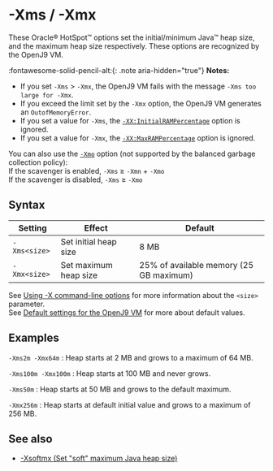<!--
* Copyright (c) 2017, 2021 IBM Corp. and others
*
* This program and the accompanying materials are made
* available under the terms of the Eclipse Public License 2.0
* which accompanies this distribution and is available at
* https://www.eclipse.org/legal/epl-2.0/ or the Apache
* License, Version 2.0 which accompanies this distribution and
* is available at https://www.apache.org/licenses/LICENSE-2.0.
*
* This Source Code may also be made available under the
* following Secondary Licenses when the conditions for such
* availability set forth in the Eclipse Public License, v. 2.0
* are satisfied: GNU General Public License, version 2 with
* the GNU Classpath Exception [1] and GNU General Public
* License, version 2 with the OpenJDK Assembly Exception [2].
*
* [1] https://www.gnu.org/software/classpath/license.html
* [2] http://openjdk.java.net/legal/assembly-exception.html
*
* SPDX-License-Identifier: EPL-2.0 OR Apache-2.0 OR GPL-2.0 WITH
* Classpath-exception-2.0 OR LicenseRef-GPL-2.0 WITH Assembly-exception
-->

# -Xms / -Xmx


These Oracle&reg; HotSpot&trade; options set the initial/minimum Java&trade; heap size, and the maximum heap size respectively. These options are recognized by the OpenJ9 VM.

:fontawesome-solid-pencil-alt:{: .note aria-hidden="true"} **Notes:**

- If you set `-Xms` &gt; `-Xmx`, the OpenJ9 VM fails with the message `-Xms too large for -Xmx`.
- If you exceed the limit set by the `-Xmx` option, the OpenJ9 VM generates an `OutofMemoryError`.
- If you set a value for `-Xms`, the [`-XX:InitialRAMPercentage`](xxinitialrampercentage.md) option is ignored.
- If you set a value for `-Xmx`, the [`-XX:MaxRAMPercentage`](xxinitialrampercentage.md) option is ignored.

You can also use the [`-Xmo`](xmo.md) option (not supported by the balanced garbage collection policy):  
If the scavenger is enabled, `-Xms` &ge; `-Xmn` + `-Xmo`  
If the scavenger is disabled, `-Xms` &ge; `-Xmo`  

## Syntax

| Setting       | Effect                  | Default                                 |
|---------------|-------------------------|-----------------------------------------|
| `-Xms<size>`  | Set initial heap size   | 8 MB                                    |
| `-Xmx<size>`  | Set maximum heap size   | 25% of available memory (25 GB maximum) |

See [Using -X command-line options](x_jvm_commands.md) for more information about the `<size>` parameter.  
See [Default settings for the OpenJ9 VM](openj9_defaults.md) for more about default values.

## Examples

`-Xms2m -Xmx64m`
:   Heap starts at 2 MB and grows to a maximum of 64 MB.

`-Xms100m -Xmx100m`
:   Heap starts at 100 MB and never grows.

`-Xms50m`
:   Heap starts at 50 MB and grows to the default maximum.

`-Xmx256m`
:   Heap starts at default initial value and grows to a maximum of 256 MB.

## See also

- [-Xsoftmx (Set "soft" maximum Java heap size)](xsoftmx.md)



<!-- ==== END OF TOPIC ==== xms.md ==== -->
<!-- ==== END OF TOPIC ==== xmx.md ==== -->
